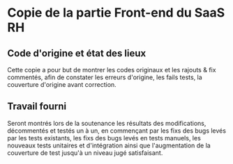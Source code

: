 # Copie de la partie Front-end du SaaS RH
  
## Code d'origine et état des lieux

Cette copie a pour but de montrer les codes originaux et les rajouts & fix commentés, afin de constater les erreurs d'origine, les fails tests, la couverture d'origine avant correction.
   
## Travail fourni

Seront montrés lors de la soutenance les résultats des modifications, décommentés et testés un à un, en commençant par les fixs des bugs levés par les tests existants, les fixs des bugs levés en tests manuels, les nouveaux tests unitaires et d'intégration ainsi que l'augmentation de la couverture de test jusqu'à un niveau jugé satisfaisant.

